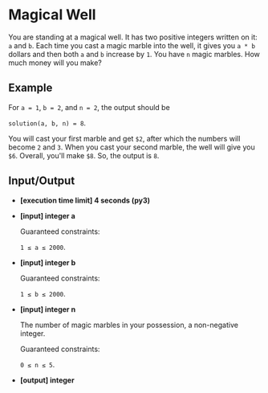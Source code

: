 # Magical Well

You are standing at a magical well. It has two positive integers written on it: `a` and `b`. Each time you cast a magic marble into the well, it gives you `a * b` dollars and then both `a` and `b` increase by `1`. You have `n` magic marbles. How much money will you make?

## Example

For `a = 1`, `b = 2`, and `n = 2`, the output should be

`solution(a, b, n) = 8`.

You will cast your first marble and get `$2`, after which the numbers will become `2` and `3`. When you cast your second marble, the well will give you `$6`. Overall, you'll make `$8`. So, the output is `8`.

## Input/Output

- **[execution time limit] 4 seconds (py3)**

- **[input] integer a**

	Guaranteed constraints:

	`1 ≤ a ≤ 2000`.

- **[input] integer b**

	Guaranteed constraints:

	`1 ≤ b ≤ 2000`.

- **[input] integer n**

	The number of magic marbles in your possession, a non-negative integer.

	Guaranteed constraints:

	`0 ≤ n ≤ 5`.

- **[output] integer**

